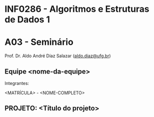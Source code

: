 # INF0286 - Algoritmos e Estruturas de Dados 1
# A03 - Seminário

Prof. Dr. Aldo André Díaz Salazar (aldo.diaz@ufg.br)

## Equipe \<nome-da-equipe\>
Integrantes:

\<MATRÍCULA\> - \<NOME-COMPLETO\>

## PROJETO: <Título do projeto>

<!--- Coloquei aqui, incrementalmente, a documentação do seu projeto --->
